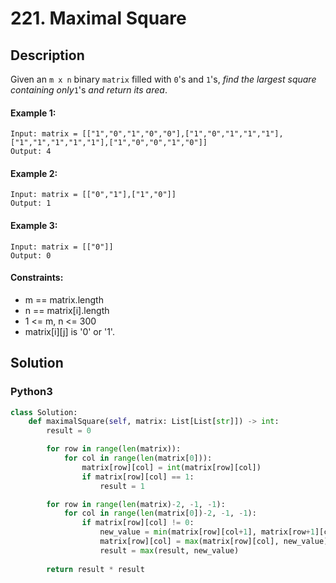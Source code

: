 # 221. Maximal Square


## Description
Given an `m x n` binary `matrix` filled with `0`'s and `1`'s, *find the largest square containing only*`1`'s *and return its area*.

#### Example 1:
```
Input: matrix = [["1","0","1","0","0"],["1","0","1","1","1"],["1","1","1","1","1"],["1","0","0","1","0"]]
Output: 4
```

#### Example 2:
```
Input: matrix = [["0","1"],["1","0"]]
Output: 1
```

#### Example 3:
```
Input: matrix = [["0"]]
Output: 0
```

#### Constraints:
- m == matrix.length
- n == matrix[i].length
- 1 <= m, n <= 300
- matrix[i][j] is '0' or '1'.


## Solution

### Python3
```python
class Solution:
    def maximalSquare(self, matrix: List[List[str]]) -> int:
        result = 0

        for row in range(len(matrix)):
            for col in range(len(matrix[0])):
                matrix[row][col] = int(matrix[row][col])
                if matrix[row][col] == 1:
                    result = 1

        for row in range(len(matrix)-2, -1, -1):
            for col in range(len(matrix[0])-2, -1, -1):
                if matrix[row][col] != 0:
                    new_value = min(matrix[row][col+1], matrix[row+1][col], matrix[row+1][col+1]) + 1
                    matrix[row][col] = max(matrix[row][col], new_value)
                    result = max(result, new_value)
 
        return result * result
```
